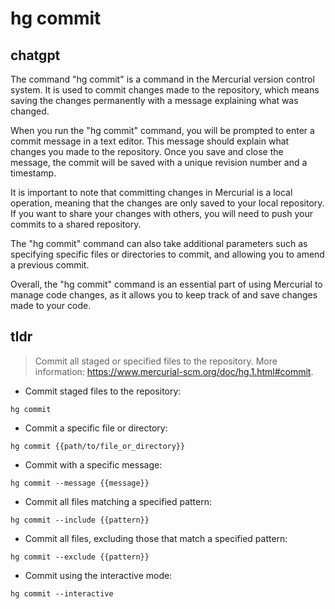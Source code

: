 # hg commit 
## chatgpt 
The command "hg commit" is a command in the Mercurial version control system. It is used to commit changes made to the repository, which means saving the changes permanently with a message explaining what was changed. 

When you run the "hg commit" command, you will be prompted to enter a commit message in a text editor. This message should explain what changes you made to the repository. Once you save and close the message, the commit will be saved with a unique revision number and a timestamp.

It is important to note that committing changes in Mercurial is a local operation, meaning that the changes are only saved to your local repository. If you want to share your changes with others, you will need to push your commits to a shared repository.

The "hg commit" command can also take additional parameters such as specifying specific files or directories to commit, and allowing you to amend a previous commit. 

Overall, the "hg commit" command is an essential part of using Mercurial to manage code changes, as it allows you to keep track of and save changes made to your code. 

## tldr 
 
> Commit all staged or specified files to the repository.
> More information: <https://www.mercurial-scm.org/doc/hg.1.html#commit>.

- Commit staged files to the repository:

`hg commit`

- Commit a specific file or directory:

`hg commit {{path/to/file_or_directory}}`

- Commit with a specific message:

`hg commit --message {{message}}`

- Commit all files matching a specified pattern:

`hg commit --include {{pattern}}`

- Commit all files, excluding those that match a specified pattern:

`hg commit --exclude {{pattern}}`

- Commit using the interactive mode:

`hg commit --interactive`
